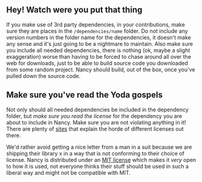 ## Hey! Watch were you put that thing

If you make use of 3rd party dependencies, in your contributions, make sure they are places in the `/dependencies/name` folder. Do not include any version numbers in the folder name for the dependencies, it doesn't make any sense and it's just going to be a nightmare to maintain. Also make sure you include all needed dependencies, there is nothing (ok, maybe a slight exaggeration) worse than having to be forced to chase around all over the web for downloads, just to be able to build source code you downloaded from some random project. Nancy should build, out of the box, once you've pulled down the source code.

## Make sure you've read the Yoda gospels

Not only should all needed dependencies be included in the dependency folder, but _make sure you read the license_ for the dependency you are about to include in Nancy. Make sure you are not violating anything in it! There are plenty of [sites](http://www.opensource.org/licenses/alphabetical) that explain the horde of different licenses out there.

We'd rather avoid getting a nice letter from a man in a suit because we are shipping their library x in a way that is not conforming to their choice of license. Nancy is distributed under an [MIT license](http://www.opensource.org/licenses/mit-license.php) which makes it _very_ open to how it is used, not everyone thinks their stuff should be used in such a liberal way and might not be compatible with MIT.



